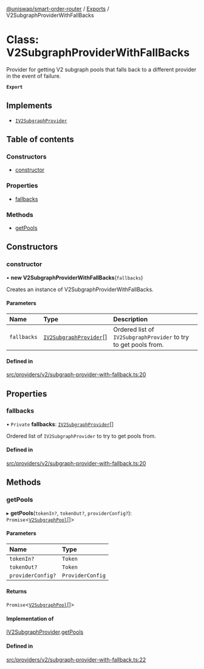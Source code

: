 [@uniswap/smart-order-router](../README.md) / [Exports](../modules.md) / V2SubgraphProviderWithFallBacks

# Class: V2SubgraphProviderWithFallBacks

Provider for getting V2 subgraph pools that falls back to a different provider
in the event of failure.

**`Export`**

## Implements

- [`IV2SubgraphProvider`](../interfaces/IV2SubgraphProvider.md)

## Table of contents

### Constructors

- [constructor](V2SubgraphProviderWithFallBacks.md#constructor)

### Properties

- [fallbacks](V2SubgraphProviderWithFallBacks.md#fallbacks)

### Methods

- [getPools](V2SubgraphProviderWithFallBacks.md#getpools)

## Constructors

### constructor

• **new V2SubgraphProviderWithFallBacks**(`fallbacks`)

Creates an instance of V2SubgraphProviderWithFallBacks.

#### Parameters

| Name | Type | Description |
| :------ | :------ | :------ |
| `fallbacks` | [`IV2SubgraphProvider`](../interfaces/IV2SubgraphProvider.md)[] | Ordered list of `IV2SubgraphProvider` to try to get pools from. |

#### Defined in

[src/providers/v2/subgraph-provider-with-fallback.ts:20](https://github.com/Uniswap/smart-order-router/blob/10190c3/src/providers/v2/subgraph-provider-with-fallback.ts#L20)

## Properties

### fallbacks

• `Private` **fallbacks**: [`IV2SubgraphProvider`](../interfaces/IV2SubgraphProvider.md)[]

Ordered list of `IV2SubgraphProvider` to try to get pools from.

#### Defined in

[src/providers/v2/subgraph-provider-with-fallback.ts:20](https://github.com/Uniswap/smart-order-router/blob/10190c3/src/providers/v2/subgraph-provider-with-fallback.ts#L20)

## Methods

### getPools

▸ **getPools**(`tokenIn?`, `tokenOut?`, `providerConfig?`): `Promise`<[`V2SubgraphPool`](../interfaces/V2SubgraphPool.md)[]\>

#### Parameters

| Name | Type |
| :------ | :------ |
| `tokenIn?` | `Token` |
| `tokenOut?` | `Token` |
| `providerConfig?` | `ProviderConfig` |

#### Returns

`Promise`<[`V2SubgraphPool`](../interfaces/V2SubgraphPool.md)[]\>

#### Implementation of

[IV2SubgraphProvider](../interfaces/IV2SubgraphProvider.md).[getPools](../interfaces/IV2SubgraphProvider.md#getpools)

#### Defined in

[src/providers/v2/subgraph-provider-with-fallback.ts:22](https://github.com/Uniswap/smart-order-router/blob/10190c3/src/providers/v2/subgraph-provider-with-fallback.ts#L22)
